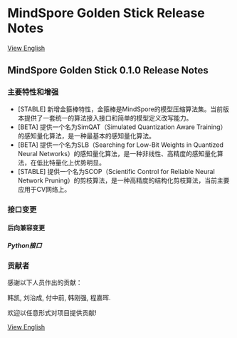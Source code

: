 # MindSpore Golden Stick Release Notes

[View English](./RELEASE.md)

## MindSpore Golden Stick 0.1.0 Release Notes

### 主要特性和增强

- [STABLE] 新增金箍棒特性，金箍棒是MindSpore的模型压缩算法集。当前版本提供了一套统一的算法接入接口和简单的模型定义改写能力。
- [BETA] 提供一个名为SimQAT（Simulated Quantization Aware Training）的感知量化算法，是一种最基本的感知量化算法。
- [BETA] 提供一个名为SLB（Searching for Low-Bit Weights in Quantized Neural Networks）的感知量化算法，是一种非线性、高精度的感知量化算法，在低比特量化上优势明显。
- [STABLE] 提供一个名为SCOP（Scientific Control for Reliable Neural Network Pruning）的剪枝算法，是一种高精度的结构化剪枝算法，当前主要应用于CV网络上。

### 接口变更

#### 后向兼容变更

##### Python接口

### 贡献者

感谢以下人员作出的贡献：

韩凯, 刘治成, 付中前, 韩刚强, 程嘉晖.

欢迎以任意形式对项目提供贡献!

[View English](./RELEASE_CN.md)
